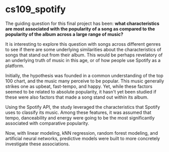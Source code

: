 # cs109_spotify

The guiding question for this final project has been: __what characteristics are most associated with the popularity of a song as compared to the popularity of the album across a large range of music?__

It is interesting to explore this question with songs across different genres to see if there are some underlying similarities about the characteristics of songs that stand out from their album. This would be perhaps revelatory of an underlying truth of music in this age, or of how people use Spotify as a platform.

Initially, the hypothesis was founded in a common understanding of the top 100 chart, and the music many perceive to be popular. This music generally strikes one as upbeat, fast-tempo, and happy. Yet, while these factors seemed to be related to absolute popularity, it hasn't yet been studied if these were also factors that made a song stand out within its album.

Using the Spotify API, the study leveraged the characteristics that Spotify uses to classify its music. Among these features, it was assumed that tempo, danceability and energy were going to be the most significantly associated with comparative popularity.

Now, with linear modeling, kNN regression, random forest modeling, and artificial neural networks, predictive models were built to more concretely investigate these associations.
